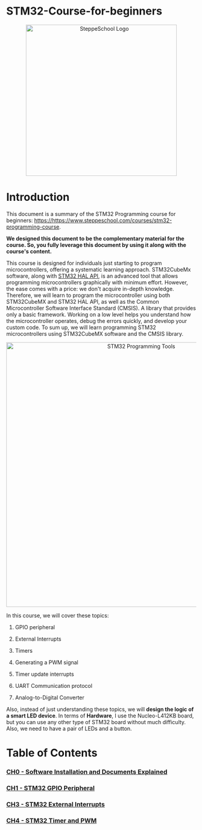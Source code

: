 # STM32-Course-for-beginners
<p align="center">
<img src="https://res.cloudinary.com/dtomwj847/image/upload/v1755293222/Logo_steppeschool_mpfzom.jpg" alt="SteppeSchool Logo" width="400">
</p>

# Introduction

This document is a summary of the STM32 Programming course for beginners: <https://https://www.steppeschool.com/courses/stm32-programming-course>.

**We designed this document to be the complementary material for the course. So, you fully leverage this document by using it along with the
course's content.**
</div>

This course is designed for individuals just starting to program microcontrollers, offering a systematic learning approach. STM32CubeMx software, along with [STM32 HAL API](https://www.st.com/en/development-tools/stm32cubemx.html), is an advanced tool that allows programming microcontrollers graphically with minimum effort. However, the ease comes with a price: we don't acquire
in-depth knowledge. Therefore, we will learn to program the microcontroller using both STM32CubeMX and STM32 HAL API, as well as the Common Microcontroller Software Interface Standard (CMSIS). A library that provides only a basic framework. Working on a low level helps you understand how the microcontroller operates, debug the errors quickly, and develop your custom code.
To sum up, we will learn programming STM32 microcontrollers using STM32CubeMX software and the CMSIS library.

<p align="center">
<img src="https://res.cloudinary.com/dtomwj847/image/upload/v1755292090/programming_levels_stm32_wsmtbd.png" alt="STM32 Programming Tools" width="700">
</p>


In this course, we will cover these topics:

1.  GPIO peripheral

2.  External Interrupts

3.  Timers

4.  Generating a PWM signal

5.  Timer update interrupts

6.  UART Communication protocol

7.  Analog-to-Digital Converter

Also, instead of just understanding these topics, we will **design the logic of a smart LED device**. In terms of **Hardware**, I use the Nucleo-L412KB board, but you can use any other type of STM32 board without much difficulty. Also, we need to have a pair of LEDs and a button.

# Table of Contents
### [CH0 - Software Installation and Documents Explained](https://github.com/Steppeschool/STM32-Course-for-beginners/wiki/CH0-%E2%80%90-Software-Installations-and-Docuements-Explanation)
### [CH1 - STM32 GPIO Peripheral](https://github.com/Steppeschool/STM32-Course-for-beginners/wiki/CH1-%E2%80%90-GPIO-Peripheral)
### [CH3 - STM32 External Interrupts](https://github.com/Steppeschool/STM32-Course-for-beginners/wiki/CH2-%E2%80%90-STM32,-External-Interrupts)
### [CH4 - STM32 Timer and PWM](https://github.com/Steppeschool/STM32-Course-for-beginners/wiki/CH3-%E2%80%90-STM32-Pulse%E2%80%90Width-Modulation-(PWM))

